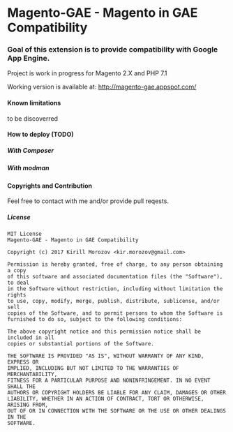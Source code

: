 Magento-GAE - Magento in GAE Compatibility
===========

### Goal of this extension is to provide compatibility with Google App Engine.
Project is work in progress for Magento 2.X and PHP 7.1

Working version is available at: http://magento-gae.appspot.com/

#### Known limitations
 to be discoverred

#### How to deploy (TODO)
##### With Composer
##### With modman

#### Copyrights and Contribution
Feel free to contact with me and/or provide pull reqests. 

##### License

    MIT License
    Magento-GAE - Magento in GAE Compatibility

    Copyright (c) 2017 Kirill Morozov <kir.morozov@gmail.com>
    
    Permission is hereby granted, free of charge, to any person obtaining a copy
    of this software and associated documentation files (the "Software"), to deal
    in the Software without restriction, including without limitation the rights
    to use, copy, modify, merge, publish, distribute, sublicense, and/or sell
    copies of the Software, and to permit persons to whom the Software is
    furnished to do so, subject to the following conditions:
    
    The above copyright notice and this permission notice shall be included in all
    copies or substantial portions of the Software.
    
    THE SOFTWARE IS PROVIDED "AS IS", WITHOUT WARRANTY OF ANY KIND, EXPRESS OR
    IMPLIED, INCLUDING BUT NOT LIMITED TO THE WARRANTIES OF MERCHANTABILITY,
    FITNESS FOR A PARTICULAR PURPOSE AND NONINFRINGEMENT. IN NO EVENT SHALL THE
    AUTHORS OR COPYRIGHT HOLDERS BE LIABLE FOR ANY CLAIM, DAMAGES OR OTHER
    LIABILITY, WHETHER IN AN ACTION OF CONTRACT, TORT OR OTHERWISE, ARISING FROM,
    OUT OF OR IN CONNECTION WITH THE SOFTWARE OR THE USE OR OTHER DEALINGS IN THE
    SOFTWARE.

